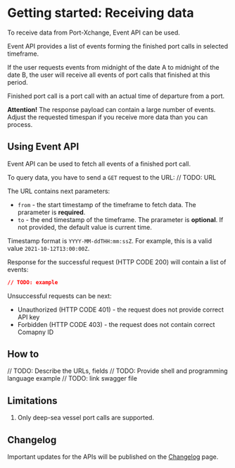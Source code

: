 # Getting started: Receiving data

To receive data from Port-Xchange, Event API can be used.

Event API provides a list of events forming the finished port calls in selected timeframe.

If the user requests events from midnight of the date A to midnight of the date B, the user will receive all events of port calls that finished at this period.

Finished port call is a port call with an actual time of departure from a port.

**Attention!** 
The response payload can contain a large number of events. Adjust the requested timespan if you receive more data than you can process.

## Using Event API

Event API can be used to fetch all events of a finished port call. 

To query data, you have to send a `GET` request to the URL: // TODO: URL

The URL contains next parameters:

- `from` - the start timestamp of the timeframe to fetch data. The prarameter is **required**.
- `to` - the end timestamp of the timeframe. The prarameter is **optional**. If not provided, the default value is current time.

Timestamp format is `YYYY-MM-ddTHH:mm:ssZ`.
For example, this is a valid value `2021-10-12T13:00:00Z`.

Response for the successful request (HTTP CODE 200) will contain a list of events:

```json
// TODO: example
```

Unsuccessful requests can be next:
- Unauthorized (HTTP CODE 401) - the request does not provide correct API key
- Forbidden (HTTP CODE 403) - the request does not contain correct Comapny ID

## How to

// TODO: Describe the URLs, fields
// TODO: Provide shell and programming language example
// TODO: link swagger file

## Limitations

1. Only deep-sea vessel port calls are supported.

## Changelog

Important updates for the APIs will be published on the [Changelog](/sending-data/changelog.md) page.